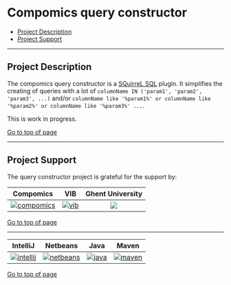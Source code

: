 # Compomics query constructor

 * [Project Description](#project-description)
 * [Project Support](#project-support)

----

## Project Description

The compomics query constructor is a [SQuirreL SQL](http://squirrel-sql.sourceforge.net/) plugin. It simplifies the creating of queries with a lot of `columnName IN ('param1', 'param2', 'param3', ...)` and/or `columnName like '%param1%' or columnName like '%param2%' or columnName like '%param3%' ...`.

This is work in progress.

[Go to top of page](#comp-query-constructor)

----

## Project Support

The query constructor project is grateful for the support by:

| Compomics | VIB | Ghent University|
|:--:|:--:|:--:|
| [![compomics](http://genesis.ugent.be/public_data/image/compomics.png)](http://www.compomics.com) | [![vib](http://genesis.ugent.be/public_data/image/vib.png)](http://www.vib.be) | [![](http://genesis.ugent.be/public_data/image/ugent.png)](http://www.ugent.be/en) |

[Go to top of page](#comp-query-constructor)

----

| IntelliJ | Netbeans | Java | Maven |
|:--:|:--:|:--:|:--:|
| [![intellij](https://www.jetbrains.com/idea/docs/logo_intellij_idea.png)](https://www.jetbrains.com/idea/) | [![netbeans](https://netbeans.org/images_www/visual-guidelines/NB-logo-single.jpg)](https://netbeans.org/) | [![java](http://genesis.ugent.be/public_data/image/java.png)](http://java.com/en/) | [![maven](http://genesis.ugent.be/public_data/image/maven.png)](http://maven.apache.org/) |

[Go to top of page](#comp-query-constructor)
